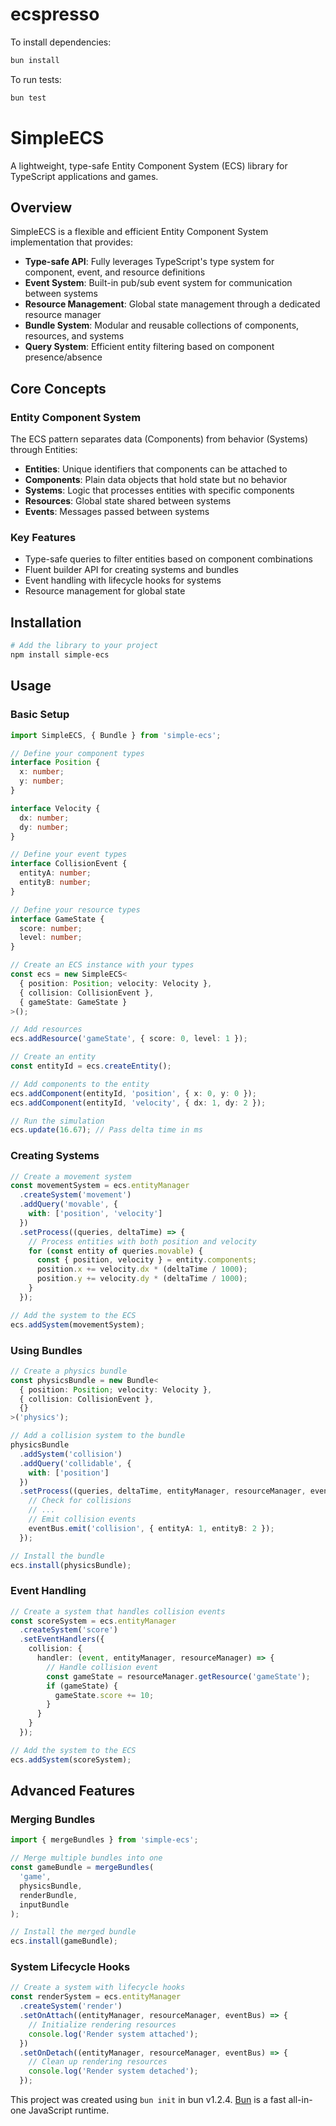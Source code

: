 # ecspresso

To install dependencies:

```bash
bun install
```

To run tests:

```bash
bun test
```


# SimpleECS

A lightweight, type-safe Entity Component System (ECS) library for TypeScript applications and games.

## Overview

SimpleECS is a flexible and efficient Entity Component System implementation that provides:

- **Type-safe API**: Fully leverages TypeScript's type system for component, event, and resource definitions
- **Event System**: Built-in pub/sub event system for communication between systems
- **Resource Management**: Global state management through a dedicated resource manager
- **Bundle System**: Modular and reusable collections of components, resources, and systems
- **Query System**: Efficient entity filtering based on component presence/absence

## Core Concepts

### Entity Component System

The ECS pattern separates data (Components) from behavior (Systems) through Entities:

- **Entities**: Unique identifiers that components can be attached to
- **Components**: Plain data objects that hold state but no behavior
- **Systems**: Logic that processes entities with specific components
- **Resources**: Global state shared between systems
- **Events**: Messages passed between systems

### Key Features

- Type-safe queries to filter entities based on component combinations
- Fluent builder API for creating systems and bundles
- Event handling with lifecycle hooks for systems
- Resource management for global state

## Installation

```bash
# Add the library to your project
npm install simple-ecs
```

## Usage

### Basic Setup

```typescript
import SimpleECS, { Bundle } from 'simple-ecs';

// Define your component types
interface Position {
  x: number;
  y: number;
}

interface Velocity {
  dx: number;
  dy: number;
}

// Define your event types
interface CollisionEvent {
  entityA: number;
  entityB: number;
}

// Define your resource types
interface GameState {
  score: number;
  level: number;
}

// Create an ECS instance with your types
const ecs = new SimpleECS<
  { position: Position; velocity: Velocity },
  { collision: CollisionEvent },
  { gameState: GameState }
>();

// Add resources
ecs.addResource('gameState', { score: 0, level: 1 });

// Create an entity
const entityId = ecs.createEntity();

// Add components to the entity
ecs.addComponent(entityId, 'position', { x: 0, y: 0 });
ecs.addComponent(entityId, 'velocity', { dx: 1, dy: 2 });

// Run the simulation
ecs.update(16.67); // Pass delta time in ms
```

### Creating Systems

```typescript
// Create a movement system
const movementSystem = ecs.entityManager
  .createSystem('movement')
  .addQuery('movable', {
    with: ['position', 'velocity']
  })
  .setProcess((queries, deltaTime) => {
    // Process entities with both position and velocity
    for (const entity of queries.movable) {
      const { position, velocity } = entity.components;
      position.x += velocity.dx * (deltaTime / 1000);
      position.y += velocity.dy * (deltaTime / 1000);
    }
  });

// Add the system to the ECS
ecs.addSystem(movementSystem);
```

### Using Bundles

```typescript
// Create a physics bundle
const physicsBundle = new Bundle<
  { position: Position; velocity: Velocity },
  { collision: CollisionEvent },
  {}
>('physics');

// Add a collision system to the bundle
physicsBundle
  .addSystem('collision')
  .addQuery('collidable', {
    with: ['position']
  })
  .setProcess((queries, deltaTime, entityManager, resourceManager, eventBus) => {
    // Check for collisions
    // ...
    // Emit collision events
    eventBus.emit('collision', { entityA: 1, entityB: 2 });
  });

// Install the bundle
ecs.install(physicsBundle);
```

### Event Handling

```typescript
// Create a system that handles collision events
const scoreSystem = ecs.entityManager
  .createSystem('score')
  .setEventHandlers({
    collision: {
      handler: (event, entityManager, resourceManager) => {
        // Handle collision event
        const gameState = resourceManager.getResource('gameState');
        if (gameState) {
          gameState.score += 10;
        }
      }
    }
  });

// Add the system to the ECS
ecs.addSystem(scoreSystem);
```

## Advanced Features

### Merging Bundles

```typescript
import { mergeBundles } from 'simple-ecs';

// Merge multiple bundles into one
const gameBundle = mergeBundles(
  'game',
  physicsBundle,
  renderBundle,
  inputBundle
);

// Install the merged bundle
ecs.install(gameBundle);
```

### System Lifecycle Hooks

```typescript
// Create a system with lifecycle hooks
const renderSystem = ecs.entityManager
  .createSystem('render')
  .setOnAttach((entityManager, resourceManager, eventBus) => {
    // Initialize rendering resources
    console.log('Render system attached');
  })
  .setOnDetach((entityManager, resourceManager, eventBus) => {
    // Clean up rendering resources
    console.log('Render system detached');
  });
```

This project was created using `bun init` in bun v1.2.4. [Bun](https://bun.sh) is a fast all-in-one JavaScript runtime.
